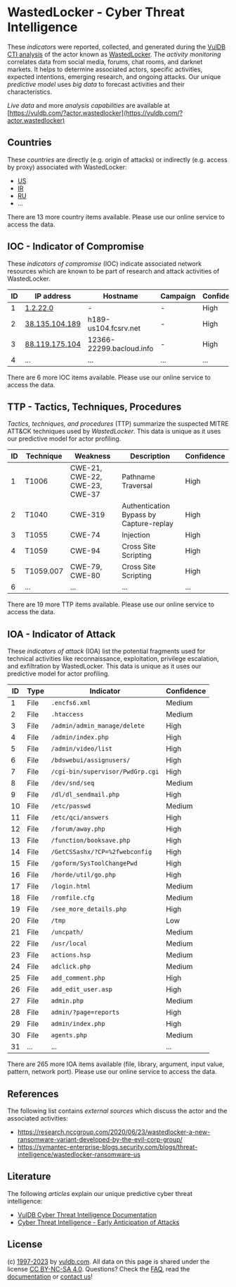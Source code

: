 # WastedLocker - Cyber Threat Intelligence

These _indicators_ were reported, collected, and generated during the [VulDB CTI analysis](https://vuldb.com/?kb.cti) of the actor known as [WastedLocker](https://vuldb.com/?actor.wastedlocker). The _activity monitoring_ correlates data from social media, forums, chat rooms, and darknet markets. It helps to determine associated actors, specific activities, expected intentions, emerging research, and ongoing attacks. Our unique _predictive model_ uses _big data_ to forecast activities and their characteristics.

_Live data_ and more _analysis capabilities_ are available at [https://vuldb.com/?actor.wastedlocker](https://vuldb.com/?actor.wastedlocker)

## Countries

These _countries_ are directly (e.g. origin of attacks) or indirectly (e.g. access by proxy) associated with WastedLocker:

* [US](https://vuldb.com/?country.us)
* [IR](https://vuldb.com/?country.ir)
* [RU](https://vuldb.com/?country.ru)
* ...

There are 13 more country items available. Please use our online service to access the data.

## IOC - Indicator of Compromise

These _indicators of compromise_ (IOC) indicate associated network resources which are known to be part of research and attack activities of WastedLocker.

ID | IP address | Hostname | Campaign | Confidence
-- | ---------- | -------- | -------- | ----------
1 | [1.2.22.0](https://vuldb.com/?ip.1.2.22.0) | - | - | High
2 | [38.135.104.189](https://vuldb.com/?ip.38.135.104.189) | h189-us104.fcsrv.net | - | High
3 | [88.119.175.104](https://vuldb.com/?ip.88.119.175.104) | 12366-22299.bacloud.info | - | High
4 | ... | ... | ... | ...

There are 6 more IOC items available. Please use our online service to access the data.

## TTP - Tactics, Techniques, Procedures

_Tactics, techniques, and procedures_ (TTP) summarize the suspected MITRE ATT&CK techniques used by _WastedLocker_. This data is unique as it uses our predictive model for actor profiling.

ID | Technique | Weakness | Description | Confidence
-- | --------- | -------- | ----------- | ----------
1 | T1006 | CWE-21, CWE-22, CWE-23, CWE-37 | Pathname Traversal | High
2 | T1040 | CWE-319 | Authentication Bypass by Capture-replay | High
3 | T1055 | CWE-74 | Injection | High
4 | T1059 | CWE-94 | Cross Site Scripting | High
5 | T1059.007 | CWE-79, CWE-80 | Cross Site Scripting | High
6 | ... | ... | ... | ...

There are 19 more TTP items available. Please use our online service to access the data.

## IOA - Indicator of Attack

These _indicators of attack_ (IOA) list the potential fragments used for technical activities like reconnaissance, exploitation, privilege escalation, and exfiltration by WastedLocker. This data is unique as it uses our predictive model for actor profiling.

ID | Type | Indicator | Confidence
-- | ---- | --------- | ----------
1 | File | `.encfs6.xml` | Medium
2 | File | `.htaccess` | Medium
3 | File | `/admin/admin_manage/delete` | High
4 | File | `/admin/index.php` | High
5 | File | `/admin/video/list` | High
6 | File | `/bdswebui/assignusers/` | High
7 | File | `/cgi-bin/supervisor/PwdGrp.cgi` | High
8 | File | `/dev/snd/seq` | Medium
9 | File | `/dl/dl_sendmail.php` | High
10 | File | `/etc/passwd` | Medium
11 | File | `/etc/qci/answers` | High
12 | File | `/forum/away.php` | High
13 | File | `/function/booksave.php` | High
14 | File | `/GetCSSashx/?CP=%2fwebconfig` | High
15 | File | `/goform/SysToolChangePwd` | High
16 | File | `/horde/util/go.php` | High
17 | File | `/login.html` | Medium
18 | File | `/romfile.cfg` | Medium
19 | File | `/see_more_details.php` | High
20 | File | `/tmp` | Low
21 | File | `/uncpath/` | Medium
22 | File | `/usr/local` | Medium
23 | File | `actions.hsp` | Medium
24 | File | `adclick.php` | Medium
25 | File | `add_comment.php` | High
26 | File | `add_edit_user.asp` | High
27 | File | `admin.php` | Medium
28 | File | `admin/?page=reports` | High
29 | File | `admin/index.php` | High
30 | File | `agents.php` | Medium
31 | ... | ... | ...

There are 265 more IOA items available (file, library, argument, input value, pattern, network port). Please use our online service to access the data.

## References

The following list contains _external sources_ which discuss the actor and the associated activities:

* https://research.nccgroup.com/2020/06/23/wastedlocker-a-new-ransomware-variant-developed-by-the-evil-corp-group/
* https://symantec-enterprise-blogs.security.com/blogs/threat-intelligence/wastedlocker-ransomware-us

## Literature

The following _articles_ explain our unique predictive cyber threat intelligence:

* [VulDB Cyber Threat Intelligence Documentation](https://vuldb.com/?kb.cti)
* [Cyber Threat Intelligence - Early Anticipation of Attacks](https://www.scip.ch/en/?labs.20201022)

## License

(c) [1997-2023](https://vuldb.com/?kb.changelog) by [vuldb.com](https://vuldb.com/?kb.about). All data on this page is shared under the license [CC BY-NC-SA 4.0](https://creativecommons.org/licenses/by-nc-sa/4.0/). Questions? Check the [FAQ](https://vuldb.com/?kb.faq), read the [documentation](https://vuldb.com/?kb) or [contact us](https://vuldb.com/?contact)!
